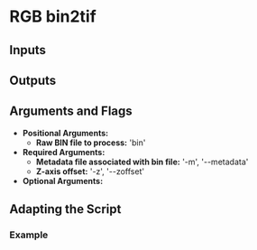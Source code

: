 # RGB bin2tif

## Inputs

## Outputs

## Arguments and Flags
* **Positional Arguments:** 
    * **Raw BIN file to process:** 'bin' 
* **Required Arguments:**
    * **Metadata file associated with bin file:** '-m', '--metadata'                
    * **Z-axis offset:** '-z', '--zoffset'
* **Optional Arguments:**
       
## Adapting the Script
                                        
### Example
